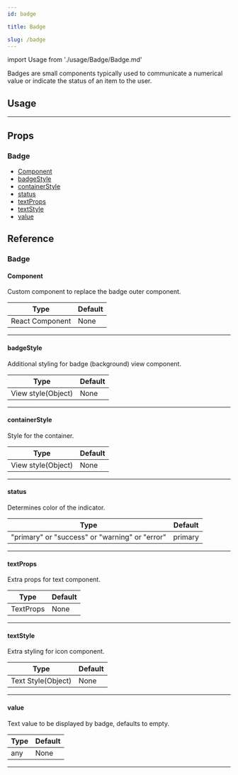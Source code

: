 ```yaml
---
id: badge

title: Badge

slug: /badge
---
```


import Usage from './usage/Badge/Badge.md'

Badges are small components typically used to communicate a numerical value or indicate the status of an item to the user.

## Usage

<Usage />

---

## Props

### Badge

- [Component](#component)
- [badgeStyle](#badgestyle)
- [containerStyle](#containerstyle)
- [status](#status)
- [textProps](#textprops)
- [textStyle](#textstyle)
- [value](#value)

## Reference

### Badge

#### Component

Custom component to replace the badge outer component.

| Type            | Default |
| --------------- | ------- |
| React Component | None    |

---

#### badgeStyle

Additional styling for badge (background) view component.

| Type               | Default |
| ------------------ | ------- |
| View style(Object) | None    |

---

#### containerStyle

Style for the container.

| Type               | Default |
| ------------------ | ------- |
| View style(Object) | None    |

---

#### status

Determines color of the indicator.

| Type                                           | Default |
| ---------------------------------------------- | ------- |
| "primary" or "success" or "warning" or "error" | primary |

---

#### textProps

Extra props for text component.

| Type      | Default |
| --------- | ------- |
| TextProps | None    |

---

#### textStyle

Extra styling for icon component.

| Type               | Default |
| ------------------ | ------- |
| Text Style(Object) | None    |

---

#### value

Text value to be displayed by badge, defaults to empty.

| Type | Default |
| ---- | ------- |
| any  | None    |

---
